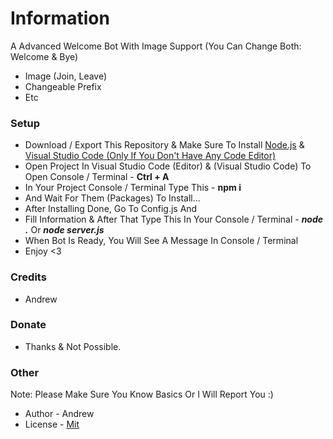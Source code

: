 # Information

A Advanced Welcome Bot With Image Support (You Can Change Both: Welcome & Bye)

- Image (Join, Leave)
- Changeable Prefix
- Etc

### Setup

- Download / Export This Repository & Make Sure To Install [Node.js](https://nodejs.org/en/) & [Visual Studio Code (Only If You Don't Have Any Code Editor)](https://code.visualstudio.com/)
- Open Project In Visual Studio Code (Editor) & (Visual Studio Code) To Open Console / Terminal - **Ctrl + A**
- In Your Project Console / Terminal Type This - **npm i**
- And Wait For Them (Packages) To Install...
- After Installing Done, Go To Config.js And
- Fill Information & After That Type This In Your Console / Terminal - **_node ._** Or **_node server.js_**
- When Bot Is Ready, You Will See A Message In Console / Terminal
- Enjoy <3

### Credits

- Andrew

### Donate

- Thanks & Not Possible.

### Other

Note: Please Make Sure You Know Basics Or I Will Report You :)

- Author - Andrew
- License - [Mit](https://github.com/YenilmezKrall/welcome-bot/blob/main/LICENSE)
